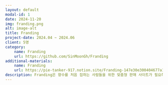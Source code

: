 ```yaml
---
layout: default
modal-id: 1
date: 2024-11-20
img: franding.png
alt: image-alt
title: Franding
project-date: 2024.04 ~ 2024.06
client: 5명 
category:
    name: Franding
    url: https://github.com/SinMoonGh/Franding
additional-materials:
    name: Franding
    url: https://pie-tanker-917.notion.site/Franding-147e30e300404677a1cbb4c89edcdea4?pvs=4
description: Franding은 향수를 처음 접하는 사람들을 위한 맞춤형 판매 사이트가 필요하다는 아이디어에서 시작되었습니다. 기존의 향수 판매 사이트들이 제공하는 정보가 복잡하고, 초보자들에게는 적합하지 않다는 문제점을 발견하고, 이를 해결하기 위해 고객 중심의 간편한 사용자 경험을 제공하는 웹사이트를 개발했습니다.    
---
```

